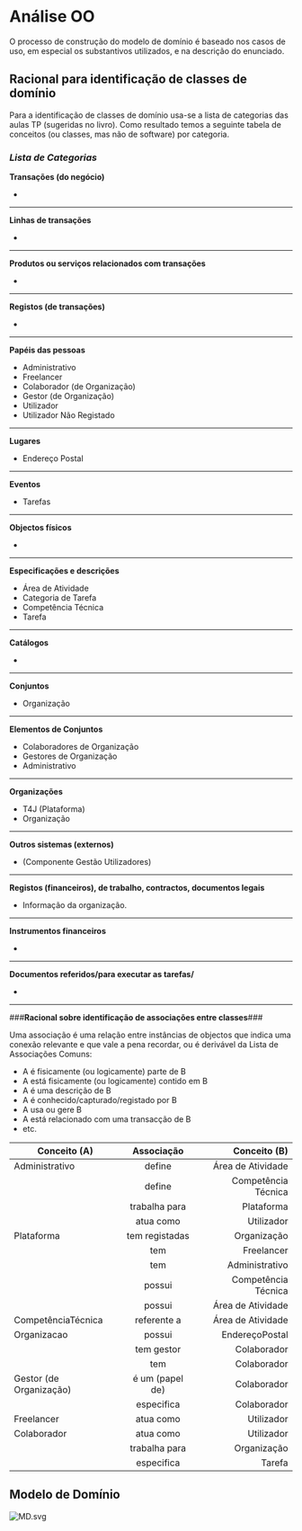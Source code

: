 # Análise OO #O processo de construção do modelo de domínio é baseado nos casos de uso, em especial os substantivos utilizados, e na descrição do enunciado.## Racional para identificação de classes de domínio ##Para a identificação de classes de domínio usa-se a lista de categorias das aulas TP (sugeridas no livro). Como resultado temos a seguinte tabela de conceitos (ou classes, mas não de software) por categoria.### _Lista de Categorias_ ###**Transações (do negócio)***---**Linhas de transações***---**Produtos ou serviços relacionados com transações***  ---**Registos (de transações)***  ---  **Papéis das pessoas*** Administrativo* Freelancer* Colaborador (de Organização)* Gestor (de Organização)* Utilizador* Utilizador Não Registado---**Lugares***  Endereço Postal---**Eventos***  Tarefas ---**Objectos físicos***---**Especificações e descrições***  Área de Atividade*  Categoria de Tarefa*  Competência Técnica *  Tarefa---**Catálogos***  ---**Conjuntos***  Organização---**Elementos de Conjuntos***  Colaboradores de Organização*  Gestores de Organização*  Administrativo---**Organizações***  T4J (Plataforma)*  Organização---**Outros sistemas (externos)***  (Componente Gestão Utilizadores)---**Registos (financeiros), de trabalho, contractos, documentos legais*** Informação da organização.---**Instrumentos financeiros***  ---**Documentos referidos/para executar as tarefas/*** ---###**Racional sobre identificação de associações entre classes**###Uma associação é uma relação entre instâncias de objectos que indica uma conexão relevante e que vale a pena recordar, ou é derivável da Lista de Associações Comuns:+ A é fisicamente (ou logicamente) parte de B+ A está fisicamente (ou logicamente) contido em B+ A é uma descrição de B+ A é conhecido/capturado/registado por B+ A usa ou gere B+ A está relacionado com uma transacção de B+ etc.| Conceito (A) 		|  Associação   		|  Conceito (B) ||----------	   		|:-------------:		|------:       || Administrativo  	| define    		 	| Área de Atividade  ||   					| define            | Competência Técnica  ||   					| trabalha para     | Plataforma  ||						| atua como			| Utilizador || Plataforma			| tem registadas    | Organização  ||						| tem     			| Freelancer  ||						| tem     			| Administrativo  || 						| possui     			| Competência Técnica  || 						| possui     			| Área de Atividade  || CompetênciaTécnica| referente a       | Área de Atividade  || Organizacao			| possui      	   | EndereçoPostal  ||						| tem gestor     	| Colaborador ||						| tem		     		| Colaborador || Gestor (de Organização)| é um (papel de)| Colaborador || 		 	        | especifica | Colaborador || Freelancer			| atua como			| Utilizador || Colaborador			| atua como			| Utilizador ||                                                      | trabalha para                     | Organização ||                                                      | especifica                           | Tarefa |## Modelo de Domínio![MD.svg](MD.svg)